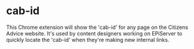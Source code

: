 # cab-id

This Chrome extension will show the 'cab-id' for any page on the Citizens Advice website. It's used by content designers working on EPiServer to quickly locate the 'cab-id' when they're making new internal links.

